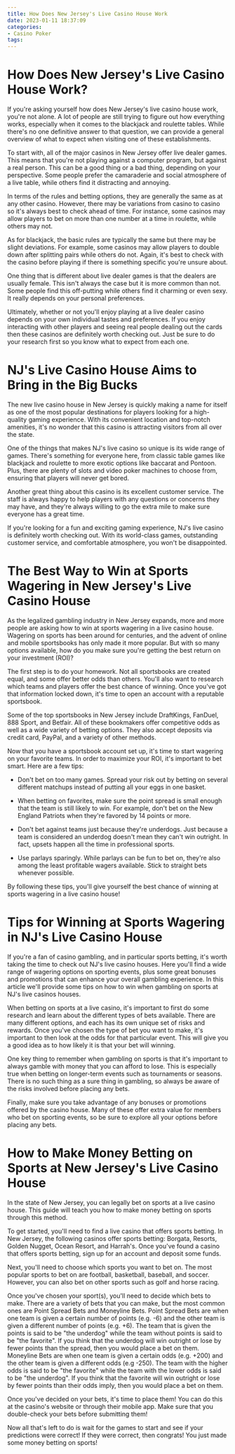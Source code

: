 ```yaml
---
title: How Does New Jersey's Live Casino House Work
date: 2023-01-11 18:37:09
categories:
- Casino Poker
tags:
---
```



#  How Does New Jersey's Live Casino House Work?

If you're asking yourself how does New Jersey's live casino house work, you're not alone. A lot of people are still trying to figure out how everything works, especially when it comes to the blackjack and roulette tables. While there's no one definitive answer to that question, we can provide a general overview of what to expect when visiting one of these establishments.

To start with, all of the major casinos in New Jersey offer live dealer games. This means that you're not playing against a computer program, but against a real person. This can be a good thing or a bad thing, depending on your perspective. Some people prefer the camaraderie and social atmosphere of a live table, while others find it distracting and annoying.

In terms of the rules and betting options, they are generally the same as at any other casino. However, there may be variations from casino to casino so it's always best to check ahead of time. For instance, some casinos may allow players to bet on more than one number at a time in roulette, while others may not.

As for blackjack, the basic rules are typically the same but there may be slight deviations. For example, some casinos may allow players to double down after splitting pairs while others do not. Again, it's best to check with the casino before playing if there is something specific you're unsure about.

One thing that is different about live dealer games is that the dealers are usually female. This isn't always the case but it is more common than not. Some people find this off-putting while others find it charming or even sexy. It really depends on your personal preferences.

Ultimately, whether or not you'll enjoy playing at a live dealer casino depends on your own individual tastes and preferences. If you enjoy interacting with other players and seeing real people dealing out the cards then these casinos are definitely worth checking out. Just be sure to do your research first so you know what to expect from each one.

#  NJ's Live Casino House Aims to Bring in the Big Bucks

The new live casino house in New Jersey is quickly making a name for itself as one of the most popular destinations for players looking for a high-quality gaming experience. With its convenient location and top-notch amenities, it's no wonder that this casino is attracting visitors from all over the state.

One of the things that makes NJ's live casino so unique is its wide range of games. There's something for everyone here, from classic table games like blackjack and roulette to more exotic options like baccarat and Pontoon. Plus, there are plenty of slots and video poker machines to choose from, ensuring that players will never get bored.

Another great thing about this casino is its excellent customer service. The staff is always happy to help players with any questions or concerns they may have, and they're always willing to go the extra mile to make sure everyone has a great time.

If you're looking for a fun and exciting gaming experience, NJ's live casino is definitely worth checking out. With its world-class games, outstanding customer service, and comfortable atmosphere, you won't be disappointed.

#  The Best Way to Win at Sports Wagering in New Jersey's Live Casino House 

As the legalized gambling industry in New Jersey expands, more and more people are asking how to win at sports wagering in a live casino house. Wagering on sports has been around for centuries, and the advent of online and mobile sportsbooks has only made it more popular. But with so many options available, how do you make sure you're getting the best return on your investment (ROI)?

The first step is to do your homework. Not all sportsbooks are created equal, and some offer better odds than others. You'll also want to research which teams and players offer the best chance of winning. Once you've got that information locked down, it's time to open an account with a reputable sportsbook.

Some of the top sportsbooks in New Jersey include DraftKings, FanDuel, 888 Sport, and Betfair. All of these bookmakers offer competitive odds as well as a wide variety of betting options. They also accept deposits via credit card, PayPal, and a variety of other methods.

Now that you have a sportsbook account set up, it's time to start wagering on your favorite teams. In order to maximize your ROI, it's important to bet smart. Here are a few tips:

- Don't bet on too many games. Spread your risk out by betting on several different matchups instead of putting all your eggs in one basket.

- When betting on favorites, make sure the point spread is small enough that the team is still likely to win. For example, don't bet on the New England Patriots when they're favored by 14 points or more.

- Don't bet against teams just because they're underdogs. Just because a team is considered an underdog doesn't mean they can't win outright. In fact, upsets happen all the time in professional sports.

- Use parlays sparingly. While parlays can be fun to bet on, they're also among the least profitable wagers available. Stick to straight bets whenever possible.

By following these tips, you'll give yourself the best chance of winning at sports wagering in a live casino house!

#  Tips for Winning at Sports Wagering in NJ's Live Casino House 

If you're a fan of casino gambling, and in particular sports betting, it's worth taking the time to check out NJ's live casino houses. Here you'll find a wide range of wagering options on sporting events, plus some great bonuses and promotions that can enhance your overall gambling experience. In this article we'll provide some tips on how to win when gambling on sports at NJ's live casinos houses.

When betting on sports at a live casino, it's important to first do some research and learn about the different types of bets available. There are many different options, and each has its own unique set of risks and rewards. Once you've chosen the type of bet you want to make, it's important to then look at the odds for that particular event. This will give you a good idea as to how likely it is that your bet will winning.

One key thing to remember when gambling on sports is that it's important to always gamble with money that you can afford to lose. This is especially true when betting on longer-term events such as tournaments or seasons. There is no such thing as a sure thing in gambling, so always be aware of the risks involved before placing any bets.

Finally, make sure you take advantage of any bonuses or promotions offered by the casino house. Many of these offer extra value for members who bet on sporting events, so be sure to explore all your options before placing any bets.

#  How to Make Money Betting on Sports at New Jersey's Live Casino House

In the state of New Jersey, you can legally bet on sports at a live casino house. This guide will teach you how to make money betting on sports through this method.

To get started, you'll need to find a live casino that offers sports betting. In New Jersey, the following casinos offer sports betting: Borgata, Resorts, Golden Nugget, Ocean Resort, and Harrah's. Once you've found a casino that offers sports betting, sign up for an account and deposit some funds.

Next, you'll need to choose which sports you want to bet on. The most popular sports to bet on are football, basketball, baseball, and soccer. However, you can also bet on other sports such as golf and horse racing.

Once you've chosen your sport(s), you'll need to decide which bets to make. There are a variety of bets that you can make, but the most common ones are Point Spread Bets and Moneyline Bets. Point Spread Bets are when one team is given a certain number of points (e.g. -6) and the other team is given a different number of points (e.g. +6). The team that is given the points is said to be "the underdog" while the team without points is said to be "the favorite". If you think that the underdog will win outright or lose by fewer points than the spread, then you would place a bet on them. Moneyline Bets are when one team is given a certain odds (e.g. +200) and the other team is given a different odds (e.g -250). The team with the higher odds is said to be "the favorite" while the team with the lower odds is said to be "the underdog". If you think that the favorite will win outright or lose by fewer points than their odds imply, then you would place a bet on them. 

Once you've decided on your bets, it's time to place them! You can do this at the casino's website or through their mobile app. Make sure that you double-check your bets before submitting them!

Now all that's left to do is wait for the games to start and see if your predictions were correct! If they were correct, then congrats! You just made some money betting on sports!